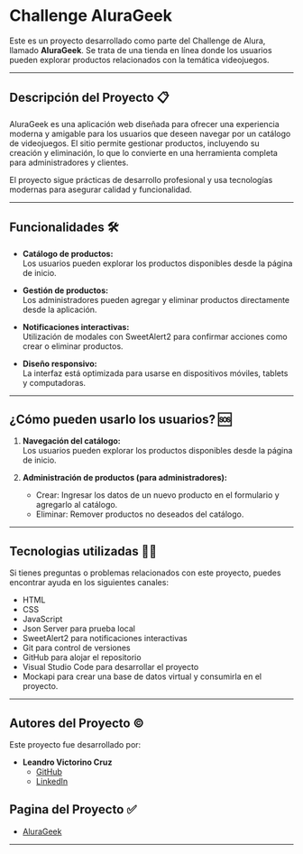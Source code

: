 # **Challenge AluraGeek**  

Este es un proyecto desarrollado como parte del Challenge de Alura, llamado **AluraGeek**. Se trata de una tienda en línea donde los usuarios pueden explorar productos relacionados con la temática videojuegos.

---

## **Descripción del Proyecto** 📋

AluraGeek es una aplicación web diseñada para ofrecer una experiencia moderna y amigable para los usuarios que deseen navegar por un catálogo de videojuegos. El sitio permite gestionar productos, incluyendo su creación y eliminación, lo que lo convierte en una herramienta completa para administradores y clientes.

El proyecto sigue prácticas de desarrollo profesional y usa tecnologías modernas para asegurar calidad y funcionalidad.

---

## **Funcionalidades** 🛠️

- **Catálogo de productos:**  
  Los usuarios pueden explorar los productos disponibles desde la página de inicio.

- **Gestión de productos:**  
  Los administradores pueden agregar y eliminar productos directamente desde la aplicación.

- **Notificaciones interactivas:**  
  Utilización de modales con SweetAlert2 para confirmar acciones como crear o eliminar productos.

- **Diseño responsivo:**  
  La interfaz está optimizada para usarse en dispositivos móviles, tablets y computadoras.

---

## **¿Cómo pueden usarlo los usuarios?** 🆘

1. **Navegación del catálogo:**  
   Los usuarios pueden explorar los productos disponibles desde la página de inicio.

2. **Administración de productos (para administradores):**  
   - Crear: Ingresar los datos de un nuevo producto en el formulario y agregarlo al catálogo.
   - Eliminar: Remover productos no deseados del catálogo.


---

## **Tecnologias utilizadas** 👨‍💻
Si tienes preguntas o problemas relacionados con este proyecto, puedes encontrar ayuda en los siguientes canales:

- HTML
- CSS
- JavaScript
- Json Server para prueba local 
- SweetAlert2 para notificaciones interactivas
- Git para control de versiones
- GitHub para alojar el repositorio
- Visual Studio Code para desarrollar el proyecto
- Mockapi para crear una base de datos virtual y consumirla en el proyecto.

---

## **Autores del Proyecto** ©️

Este proyecto fue desarrollado por:

- **Leandro Victorino Cruz**  
  - [GitHub](https://github.com/Leo-apu)  
  - [LinkedIn](https://www.linkedin.com/in/leandro-v-cruz/) 

## **Pagina del Proyecto** ✅

- [AluraGeek](https://leo-apu.github.io/AluraGeek/) 

---